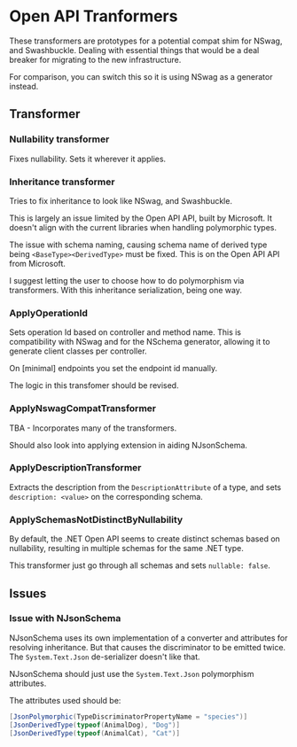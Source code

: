 # Open API Tranformers

These transformers are prototypes for a potential compat shim for NSwag, and Swashbuckle. Dealing with essential things that would be a deal breaker for migrating to the new infrastructure.

For comparison, you can switch this so it is using NSwag as a generator instead.

## Transformer 

### Nullability transformer

Fixes nullability. Sets it wherever it applies.

### Inheritance transformer

Tries to fix inheritance to look like NSwag, and Swashbuckle. 

This is largely an issue limited by the Open API API, built by Microsoft. It doesn't align with the current libraries when handling polymorphic types.

The issue with schema naming, causing schema name of derived type being ``<BaseType><DerivedType>`` must be fixed. This is on the Open API API from Microsoft.

I suggest letting the user to choose how to do polymorphism via transformers. With this inheritance serialization, being one way.

### ApplyOperationId

Sets operation Id based on controller and method name. This is compatibility with NSwag and for the NSchema generator, allowing it to generate client classes per controller. 

On [minimal] endpoints you set the endpoint id manually.

The logic in this transfomer should be revised.

### ApplyNswagCompatTransformer

TBA - Incorporates many of the transformers.

Should also look into applying extension in aiding NJsonSchema.

### ApplyDescriptionTransformer

Extracts the description from the ``DescriptionAttribute`` of a type, and sets ``description: <value>`` on the corresponding schema.

### ApplySchemasNotDistinctByNullability

By default, the .NET Open API seems to create distinct schemas based on nullability, resulting in multiple schemas for the same .NET type.

This transformer just go through all schemas and sets ``nullable: false``.

## Issues

### Issue with NJsonSchema

NJsonSchema uses its own implementation of a converter and attributes for resolving inheritance. But that causes the discriminator to be emitted twice. The ``System.Text.Json`` de-serializer doesn't like that.

NJsonSchema should just use the ``System.Text.Json`` polymorphism attributes.

The attributes used should be:

```csharp
[JsonPolymorphic(TypeDiscriminatorPropertyName = "species")]
[JsonDerivedType(typeof(AnimalDog), "Dog")]
[JsonDerivedType(typeof(AnimalCat), "Cat")]
```